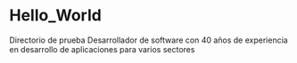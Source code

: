 # Hello_World
Directorio de prueba
Desarrollador de software con 40 años de experiencia en desarrollo de aplicaciones para varios sectores
